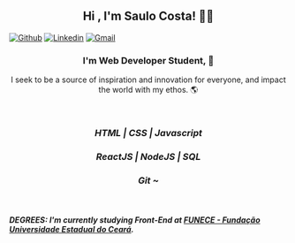 <h2 align="center"> Hi  , I'm Saulo Costa! 👋💙 </h2>

[![Github](https://img.shields.io/badge/-Github-000?style=flat&logo=Github&logoColor=white)](https://github.com/saulomlcosta)
[![Linkedin](https://img.shields.io/badge/-LinkedIn-blue?style=flat&logo=Linkedin&logoColor=white)](https://www.linkedin.com/in/saulocosta10/)
[![Gmail](https://img.shields.io/badge/-Gmail-c14438?style=flat&logo=Gmail&logoColor=white)](mailto:saulomlcosta10@gmail.com)

<h3 align="center"> I'm Web Developer Student, 🚀 </h3>
<p align="center"> I seek to be a source of inspiration and innovation for everyone, and impact the world with my ethos. 🌎 </p>


 
 <br/>
 
<i> <h3 align="center">    HTML | CSS | Javascript  <p> </h3>
  </i>
  
  <i> <h3 align="center">    ReactJS  | NodeJS | SQL <p> </h3>
  </i>
  
  <i> <h3 align="center">    Git ~ <p> </h3>
  </i>
 
 <br/>  

 ##### DEGREES: I'm currently studying Front-End at [FUNECE - Fundação Universidade Estadual do Ceará](http://www.uece.br/).

 


